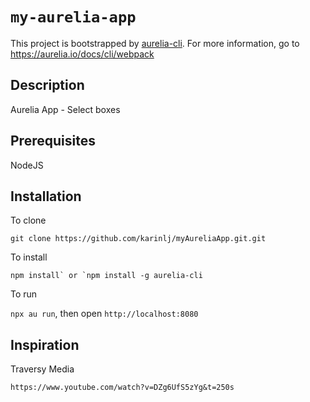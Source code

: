 # `my-aurelia-app`

This project is bootstrapped by [aurelia-cli](https://github.com/aurelia/cli).
For more information, go to https://aurelia.io/docs/cli/webpack


## Description
Aurelia App - Select boxes

## Prerequisites
NodeJS

## Installation
To clone

```git clone https://github.com/karinlj/myAureliaApp.git.git```


To install

```npm install` or `npm install -g aurelia-cli```

To run

`npx au run`, then open `http://localhost:8080`

## Inspiration

Traversy Media

```https://www.youtube.com/watch?v=DZg6UfS5zYg&t=250s```






